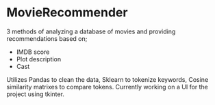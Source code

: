 # MovieRecommender

3 methods of analyzing a database of movies and providing recommendations based on;

 - IMDB score
 - Plot description
 - Cast

Utilizes Pandas to clean the data, Sklearn to tokenize keywords, Cosine similarity matrixes to compare tokens.
Currently working on a UI for the project using tkinter.




